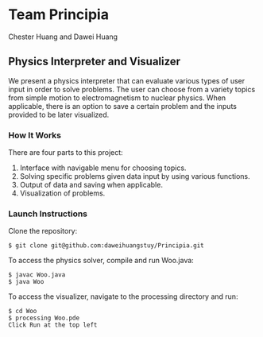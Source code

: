 # Team Principia
Chester Huang and Dawei Huang

## Physics Interpreter and Visualizer
We present a physics interpreter that can evaluate various types of user input in order to solve problems.
The user can choose from a variety topics from simple motion to electromagnetism to nuclear physics.
When applicable, there is an option to save a certain problem and the inputs provided to be later visualized.

### How It Works
There are four parts to this project:
1) Interface with navigable menu for choosing topics.
2) Solving specific problems given data input by using various functions.
3) Output of data and saving when applicable.
4) Visualization of problems.

### Launch Instructions
Clone the repository:
```
$ git clone git@github.com:daweihuangstuy/Principia.git
```
To access the physics solver, compile and run Woo.java:
```
$ javac Woo.java
$ java Woo
```

To access the visualizer, navigate to the processing directory and run:
```
$ cd Woo
$ processing Woo.pde
Click Run at the top left
```
